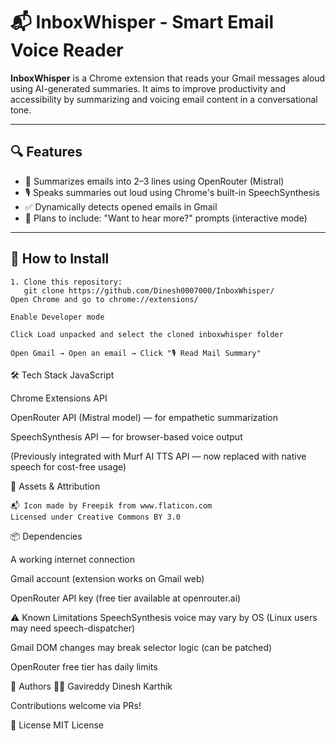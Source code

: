 # 📬 InboxWhisper - Smart Email Voice Reader

**InboxWhisper** is a Chrome extension that reads your Gmail messages aloud using AI-generated summaries. It aims to improve productivity and accessibility by summarizing and voicing email content in a conversational tone.

---

## 🔍 Features

- 🧠 Summarizes emails into 2–3 lines using OpenRouter (Mistral)
- 🎙️ Speaks summaries out loud using Chrome's built-in SpeechSynthesis
- ✅ Dynamically detects opened emails in Gmail
- 🔁 Plans to include: "Want to hear more?" prompts (interactive mode)

---

## 🚀 How to Install
```
1. Clone this repository:
   git clone https://github.com/Dinesh0007000/InboxWhisper/
Open Chrome and go to chrome://extensions/

Enable Developer mode

Click Load unpacked and select the cloned inboxwhisper folder

Open Gmail → Open an email → Click "🎙️ Read Mail Summary"
```

🛠️ Tech Stack
JavaScript

Chrome Extensions API

OpenRouter API (Mistral model) — for empathetic summarization

SpeechSynthesis API — for browser-based voice output

(Previously integrated with Murf AI TTS API — now replaced with native speech for cost-free usage)

🎨 Assets & Attribution
```
📬 Icon made by Freepik from www.flaticon.com
Licensed under Creative Commons BY 3.0
```

📦 Dependencies

A working internet connection

Gmail account (extension works on Gmail web)

OpenRouter API key (free tier available at openrouter.ai)

⚠️ Known Limitations
SpeechSynthesis voice may vary by OS (Linux users may need speech-dispatcher)

Gmail DOM changes may break selector logic (can be patched)

OpenRouter free tier has daily limits

🤝 Authors
👨‍💻 Gavireddy Dinesh Karthik

Contributions welcome via PRs!

📄 License
MIT License
